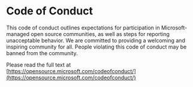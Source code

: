# Code of Conduct

This code of conduct outlines expectations for participation in Microsoft-managed open source communities, as well as steps for reporting unacceptable behavior. We are committed to providing a welcoming and inspiring community for all. People violating this code of conduct may be banned from the community.

Please read the full text at [https://opensource.microsoft.com/codeofconduct/](https://opensource.microsoft.com/codeofconduct/)
